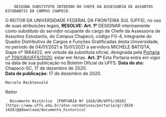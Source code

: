         DESIGNA SUBSTITUTO INTERINO DO CHEFE DA ASSESSORIA DE ASSUNTOS ESTUDANTIS DO CAMPUS CHAPECÓ.  

 O REITOR DA UNIVERSIDADE FEDERAL DA FRONTEIRA SUL (UFFS), no uso de suas atribuições legais,  **RESOLVE:**   **Art. 1º**  DESIGNAR interinamente como substituto do servidor ocupante do cargo de Chefe da Assessoria de Assuntos Estudantis, do *Campus*  Chapecó, código FG-4, integrante do Quadro Distributivo de Cargos e Funções Gratificadas desta Universidade, no período de 04/01/2021 a 15/01/2021 a servidora MICHELE BATISTA, Siape nº 1884422, em virtude da substituta oficial, designada pela [Portaria nº 709/GR/UFFS/2020](https://www.uffs.edu.br/atos-normativos/portaria/gr/2020-0709), estar em férias.   **Art. 2º**  Esta Portaria entra em vigor na data de sua publicação no Boletim Oficial da UFFS.          **Data do ato:** Chapecó-SC, 17 de dezembro de 2020.   
 **Data de publicação:**  17 de dezembro de 2020. 

    Marcelo Recktenvald   
 Reitor 

      Documento Histórico  [PORTARIA Nº 1420/GR/UFFS/2020](https://www.uffs.edu.br/atos-normativos/portaria/gr/2020-1420/@@download/documento_historico)     
      